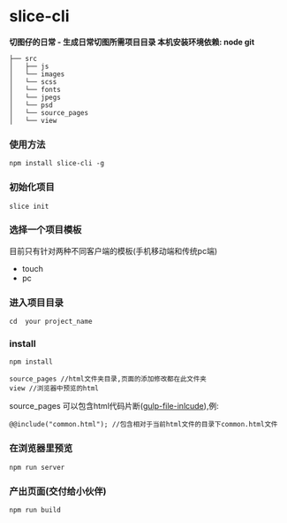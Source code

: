 # slice-cli

**切图仔的日常 - 生成日常切图所需项目目录 本机安装环境依赖: node git**

```
├── src
│   ├── js
│   └── images
│   └── scss
│   └── fonts
│   └── jpegs
│   └── psd
│   └── source_pages
│   └── view 
```

### 使用方法
```
npm install slice-cli -g
```


### 初始化项目
```
slice init
```

### 选择一个项目模板
目前只有针对两种不同客户端的模板(手机移动端和传统pc端)
* touch
* pc
    
### 进入项目目录    
```
cd  your project_name
```

### install
```
npm install
```

```
source_pages //html文件夹目录,页面的添加修改都在此文件夹
view //浏览器中预览的html
```

source_pages 可以包含html代码片断([gulp-file-inlcude](https://github.com/coderhaoxin/gulp-file-include)),例:

```
@@include("common.html"); //包含相对于当前html文件的目录下common.html文件
```   


### 在浏览器里预览
```
npm run server
```

### 产出页面(交付给小伙伴)
```
npm run build
```

